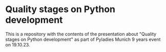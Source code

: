 # Quality stages on Python development

This is a repository with the contents of the presentation about "Quality stages on Python development" as part of Pyladies Munich 9 years event on 19.10.23.
